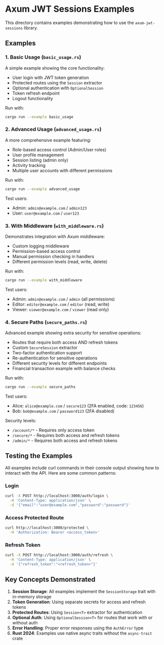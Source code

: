 # Axum JWT Sessions Examples

This directory contains examples demonstrating how to use the `axum-jwt-sessions` library.

## Examples

### 1. Basic Usage (`basic_usage.rs`)

A simple example showing the core functionality:
- User login with JWT token generation
- Protected routes using the `Session` extractor
- Optional authentication with `OptionalSession`
- Token refresh endpoint
- Logout functionality

Run with:
```bash
cargo run --example basic_usage
```

### 2. Advanced Usage (`advanced_usage.rs`)

A more comprehensive example featuring:
- Role-based access control (Admin/User roles)
- User profile management
- Session listing (admin only)
- Activity tracking
- Multiple user accounts with different permissions

Run with:
```bash
cargo run --example advanced_usage
```

Test users:
- Admin: `admin@example.com` / `admin123`
- User: `user@example.com` / `user123`

### 3. With Middleware (`with_middleware.rs`)

Demonstrates integration with Axum middleware:
- Custom logging middleware
- Permission-based access control
- Manual permission checking in handlers
- Different permission levels (read, write, delete)

Run with:
```bash
cargo run --example with_middleware
```

Test users:
- Admin: `admin@example.com` / `admin` (all permissions)
- Editor: `editor@example.com` / `editor` (read, write)
- Viewer: `viewer@example.com` / `viewer` (read only)

### 4. Secure Paths (`secure_paths.rs`)

Advanced example showing extra security for sensitive operations:
- Routes that require both access AND refresh tokens
- Custom `SecureSession` extractor
- Two-factor authentication support
- Re-authentication for sensitive operations
- Different security levels for different endpoints
- Financial transaction example with balance checks

Run with:
```bash
cargo run --example secure_paths
```

Test users:
- Alice: `alice@example.com` / `secure123` (2FA enabled, code: `123456`)
- Bob: `bob@example.com` / `password123` (2FA disabled)

Security levels:
- `/account/*` - Requires only access token
- `/secure/*` - Requires both access and refresh tokens
- `/admin/*` - Requires both access and refresh tokens

## Testing the Examples

All examples include curl commands in their console output showing how to interact with the API. Here are some common patterns:

### Login
```bash
curl -X POST http://localhost:3000/auth/login \
  -H 'Content-Type: application/json' \
  -d '{"email":"user@example.com","password":"password"}'
```

### Access Protected Route
```bash
curl http://localhost:3000/protected \
  -H 'Authorization: Bearer <access_token>'
```

### Refresh Token
```bash
curl -X POST http://localhost:3000/auth/refresh \
  -H 'Content-Type: application/json' \
  -d '{"refresh_token":"<refresh_token>"}'
```

## Key Concepts Demonstrated

1. **Session Storage**: All examples implement the `SessionStorage` trait with in-memory storage
2. **Token Generation**: Using separate secrets for access and refresh tokens
3. **Protected Routes**: Using `Session<T>` extractor for authentication
4. **Optional Auth**: Using `OptionalSession<T>` for routes that work with or without auth
5. **Error Handling**: Proper error responses using the `AuthError` type
6. **Rust 2024**: Examples use native async traits without the `async-trait` crate